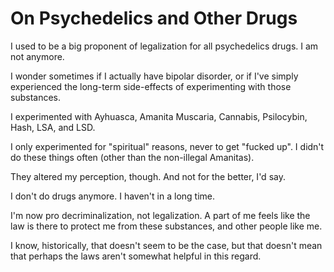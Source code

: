 # On Psychedelics and Other Drugs

I used to be a big proponent of legalization for all psychedelics drugs.
I am not anymore.

I wonder sometimes if I actually have bipolar disorder, or if I've simply
experienced the long-term side-effects of experimenting with those substances.

I experimented with Ayhuasca, Amanita Muscaria, Cannabis, Psilocybin, Hash, LSA, and LSD.

I only experimented for "spiritual" reasons, never to get "fucked up". I didn't
do these things often (other than the non-illegal Amanitas).

They altered my perception, though. And not for the better, I'd say.

I don't do drugs anymore. I haven't in a long time.

I'm now pro decriminalization, not legalization. A part of me feels like
the law is there to protect me from these substances, and other people
like me.

I know, historically, that doesn't seem to be the case, but that doesn't mean
that perhaps the laws aren't somewhat helpful in this regard.